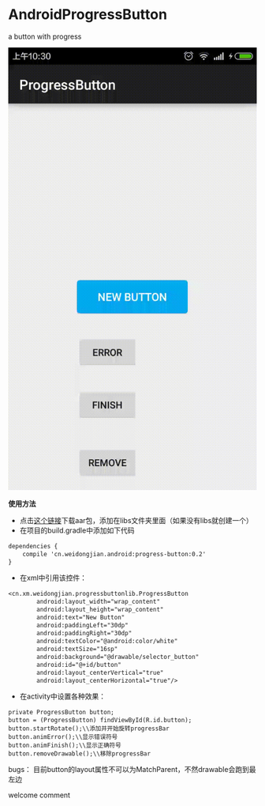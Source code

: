 # AndroidProgressButton
a button with progress

![image](https://github.com/weidongjian/AndroidProgressButton/raw/master/art/device-2015-07-16-102914.gif)

 **使用方法**
- 点击[这个链接](https://github.com/weidongjian/AndroidProgressButton/blob/master/art/progressbutton-release.aar?raw=true)下载aar包，添加在libs文件夹里面（如果没有libs就创建一个）
- 在项目的build.gradle中添加如下代码

```
dependencies {
    compile 'cn.weidongjian.android:progress-button:0.2'
}
```
- 在xml中引用该控件：

```
<cn.xm.weidongjian.progressbuttonlib.ProgressButton
        android:layout_width="wrap_content"
        android:layout_height="wrap_content"
        android:text="New Button"
        android:paddingLeft="30dp"
        android:paddingRight="30dp"
        android:textColor="@android:color/white"
        android:textSize="16sp"
        android:background="@drawable/selector_button"
        android:id="@+id/button"
        android:layout_centerVertical="true"
        android:layout_centerHorizontal="true"/>
```

- 在activity中设置各种效果：

```
private ProgressButton button;
button = (ProgressButton) findViewById(R.id.button);
button.startRotate();\\添加并开始旋转progressBar
button.animError();\\显示错误符号
button.animFinish();\\显示正确符号
button.removeDrawable();\\移除progressBar
```

bugs：
目前button的layout属性不可以为MatchParent，不然drawable会跑到最左边

welcome comment

